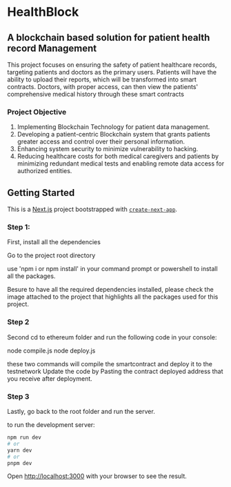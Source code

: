 # HealthBlock 
## A blockchain based solution for patient health record Management

This project focuses on ensuring the safety of patient healthcare records, targeting patients and doctors as the primary users. Patients will have the ability to upload their reports, which will be transformed into smart contracts. Doctors, with proper access, can then view the patients' comprehensive medical history through these smart contracts

### Project Objective 
1. Implementing Blockchain Technology for patient data management.
2. Developing a patient-centric Blockchain system that grants patients greater access   and control over their personal information.
3. Enhancing system security to minimize vulnerability to hacking.
4. Reducing healthcare costs for both medical caregivers and patients by minimizing redundant medical tests and enabling remote data access for authorized entities.




## Getting Started

This is a [Next.js](https://nextjs.org/) project bootstrapped with [`create-next-app`](https://github.com/vercel/next.js/tree/canary/packages/create-next-app).

### Step 1:
First, install all the dependencies 

Go to the project root directory

use 'npm i or npm install' in your command prompt or powershell to install all the packages. 

Besure to have all the required dependencies installed, please check the image attached to the project that highlights all the packages used for this project. 

### Step 2
Second cd to ethereum folder and run the following code in your console:

 node compile.js
 node deploy.js 

 these two commands will compile the smartcontract and deploy it to the testnetwork 
 Update the code by Pasting the contract deployed address that you receive after deployment. 


### Step 3
Lastly, go back to the root folder and run the server.

to run the development server:

```bash
npm run dev
# or
yarn dev
# or
pnpm dev
```

Open [http://localhost:3000](http://localhost:3000) with your browser to see the result.



